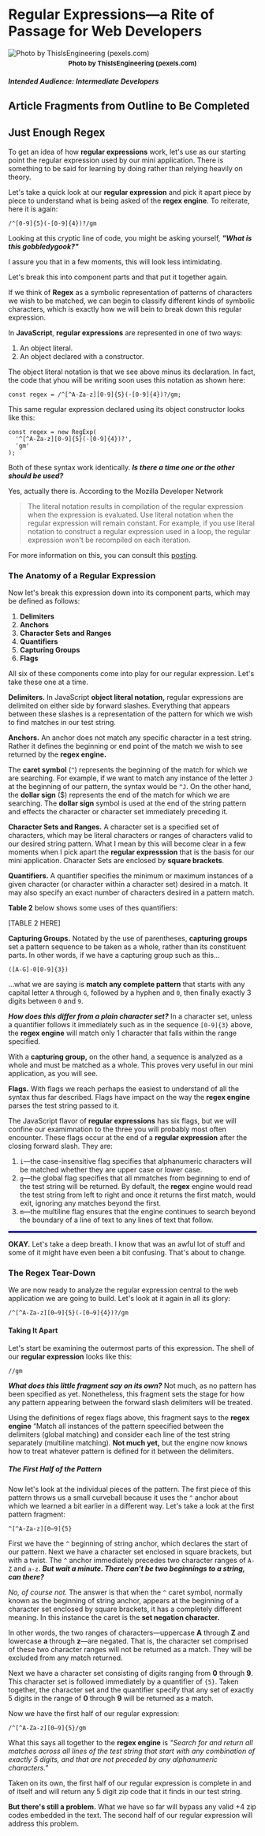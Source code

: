 # Regular Expressions&mdash;a Rite of Passage for Web Developers

![Photo by ThisIsEngineering (pexels.com)](./images/redheaded-woman-coding.jpg)

<p style="text-align: center; font-weight: bold; margin-top: -10px;
font-size: 13px;">
Photo by ThisIsEngineering (pexels.com)
</p>

##### Intended Audience: Intermediate Developers

## Article Fragments from Outline to Be Completed

## Just Enough Regex

To get an idea of how **regular expressions** work, let's use as our starting point the regular expression used by our mini application. There is something to be said for learning by doing rather than relying heavily on theory.

Let's take a quick look at our **regular expression** and pick it apart piece by piece to understand what is being asked of the **regex engine**. To reiterate, here it is again:

```
/^[0-9]{5}(-[0-9]{4})?/gm
```

Looking at this cryptic line of code, you might be asking yourself, **_"What is this gobbledygook?"_**

I assure you that in a few moments, this will look less intimidating.

Let's break this into component parts and that put it together again.

If we think of **Regex** as a symbolic representation of patterns of characters we wish to be matched, we can begin to classify different kinds of symbolic characters, which is exactly how we will bein to break down this regular expression.

In **JavaScript**, **regular expressions** are represented in one of two ways:

1. An object literal.
2. An object declared with a constructor.

The object literal notation is that we see above minus its declaration. In fact, the code that yhou will be writing soon uses this notation as shown here:

```
const regex = /^[^A-Za-z][0-9]{5}(-[0-9]{4})?/gm;
```

This same regular expression declared using its object constructor looks like this:

```
const regex = new RegExp(
  '^[^A-Za-z][0-9]{5}(-[0-9]{4})?',
  'gm'
);
```

Both of these syntax work identically. **_Is there a time one or the other should be used?_** 

Yes, actually there is. According to the Mozilla Developer Network  

> The literal notation results in compilation of the regular expression when the expression is evaluated. Use literal notation when the regular expression will remain constant. For example, if you use literal notation to construct a regular expression used in a loop, the regular expression won't be recompiled on each iteration.


For more information on this, you can consult this [posting](https://developer.mozilla.org/en-US/docs/Web/JavaScript/Reference/Global_Objects/RegExp#literal_notation_and_constructor).

### The Anatomy of a Regular Expression

Now let's break this expression down into its component parts, which may be defined as follows:

1. **Delimiters**
2. **Anchors**
3. **Character Sets and Ranges**
4. **Quantifiers**
5. **Capturing Groups**
6. **Flags**

All six of these components come into play for our regular expression. Let's take these one at a time.

**Delimiters.** In JavaScript **object literal notation,** regular expressions are delimited on either side by forward slashes. Everything that appears between these slashes is a representation of the pattern for which we wish to find matches in our test string.

**Anchors.** An anchor does not match any specific character in a test string. Rather it defines the beginning or end point of the match we wish to see returned by the **regex engine.**

The **caret symbol** (`^`) represents the beginning of the match for which we are searching. For example, if we want to match any instance of the letter `J` at the beginning of our pattern, the syntax would be `^J`. On the other hand, the **dollar sign** ($) represents the end of the match for which we are searching. The **dollar sign** symbol is used at the end of the string pattern and effects the character or character set immediately preceding it.

**Character Sets and Ranges.** A character set is a specified set of characters, which may be literal characters or ranges of characters valid to our desired string pattern. What I mean by this will become clear in a few moments when I pick apart the **regular expresssion** that is the basis for our mini application. Character Sets are enclosed by **square brackets**.

**Quantifiers.** A quantifier specifies the minimum or maximum instances of a given character (or character within a character set) desired in a match. It may also specify an exact number of characters desired in a pattern match.

**Table 2** below shows some uses of thes quantifiers:

[TABLE 2 HERE]

**Capturing Groups.** Notated by the use of parentheses, **capturing groups** set a pattern sequence to be taken as a whole, rather than its constituent parts. In other words, if we have a capturing group such as this...

`([A-G]-0[0-9]{3})`

...what we are saying is **match any complete pattern** that starts with any capital letter `A` through `G`, followed by a hyphen and `0`, then finally exactly 3 digits between `0` and `9`.

**_How does this differ from a plain character set?_** In a character set, unless a quantifier follows it immediately such as in the sequence `[0-9]{3}` above, the **regex engine** will match only 1 character that falls within the range specified.

With a **capturing group,** on the other hand, a sequence is analyzed as a whole and must be matched as a whole. This proves very useful in our mini application, as you will see.

**Flags.** With flags we reach perhaps the easiest to understand of all the syntax thus far described. Flags have impact on the way the **regex engine** parses the test string passed to it.

The JavaScript flavor of **regular expressions** has six flags, but we will confine our examimnation to the three you will probably most often encounter. These flags occur at the end of a **regular expression** after the closing forward slash. They are:

1. `i`&mdash;the case-insensitive flag specifies that alphanumeric characters will be matched whether they are upper case or lower case.
1. `g`&mdash;the global flag specifies that all mmatches from beginning to end of the test string will be returned. By default, the **regex** engine would read the test string from left to right and once it returns the first match, would exit, ignoring any matches beyond the first.
1. `m`&mdash;the multiline flag ensures that the engine continues to search beyond the boundary of a line of text to any lines of text that follow.

<hr style="border-top: 3px solid #0000ff;" />

**OKAY.** Let's take a deep breath. I know that was an awful lot of stuff and some of it might have even been a bit confusing. That's about to change.

### The Regex Tear-Down

We are now ready to analyze the regular expression central to the web application we are going to build. Let's look at it again in all its glory:  


```
/^[^A-Za-z][0–9]{5}(-[0–9]{4})?/gm
```

#### Taking It Apart

Let's start be examining the outermost parts of this expression. The shell of our **regular expression** looks like this:

```
//gm
```

**_What does this little fragment say on its own?_** Not much, as no pattern has been specified as yet. Nonetheless, this fragment sets the stage for how any pattern appearing between the forward slash delimiters will be treated.

Using the definitions of regex flags above, this fragment says to the **regex engine** &ldquo;Match all instances of the pattern speecified between the delimiters (global matching) and consider each line of the test string separately (multiline matching). **Not much yet,** but the engine now knows how to treat whatever pattern is defined for it between the delimiters.

##### The First Half of the Pattern
Now let's look at the individual pieces of the pattern. The first piece of this pattern throws us a small curveball because it uses the `^` anchor about which we learned a bit earlier in a different way. Let's take a look at the first pattern fragment:  

```^[^A-Za-z][0–9]{5}```  

First we have the `^` beginning of string anchor, which declares the start of our pattern. Next we have a character set enclosed in square brackets, but with a twist. The `^` anchor immediately precedes two character ranges of `A-Z` and `a-z`. **_But wait a minute. There can't be two beginnings to a string, can there?_**  

_No, of course not._ The answer is that when the `^` caret symbol, normally known as the beginning of string anchor, appears at the beginning of a character set enclosed by square brackets, it has a completely different meaning. In this instance the caret is the **set negation character.**  

In other words, the two ranges of characters&mdash;uppercase **A** through **Z** and lowercase **a** through **z**&mdash;are negated. That is, the character set comprised of these two character ranges will not be returned as a match. They will be excluded from any match returned.  

Next we have a character set consisting of digits ranging from **0** through **9**. This character set is followed immediately by a quantifier of `{5}`. Taken together, the character set and the quantifier specify that any set of exactly 5 digits in the range of **0** through **9** will be returned as a match.  

Now we have the first half of our regular expression:  

```
/^[^A-Za-z][0–9]{5}/gm
```  

What this says all together to the **regex engine** is _"Search for and return all matches across all lines of the test string that start with any combination of exactly 5 digits, and that are not preceded by any alphanumeric characters."_  

Taken on its own, the first half of our regular expression is complete in and of itself and will return any 5 digit zip code that it finds in our test string.  

**But there's still a problem.** What we have so far will bypass any valid +4 zip codes embedded in the text. The second half of our regular expression will address this problem.